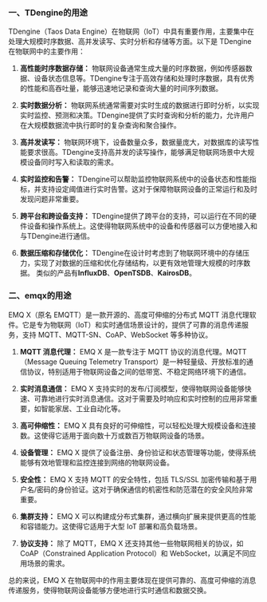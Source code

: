### 一、TDengine的用途
TDengine（Taos Data Engine）在物联网（IoT）中具有重要作用，主要集中在处理大规模时序数据、高并发读写、实时分析和存储等方面。以下是 TDengine 在物联网中的主要作用：

1. **高性能时序数据存储：** 物联网设备通常生成大量的时序数据，例如传感器数据、设备状态信息等。TDengine专注于高效存储和处理时序数据，具有优秀的性能和高吞吐量，能够迅速地记录和查询大量的时间序列数据。
    
2. **实时数据分析：** 物联网系统通常需要对实时生成的数据进行即时分析，以实现实时监控、预测和决策。TDengine提供了实时查询和分析的能力，允许用户在大规模数据流中执行即时的复杂查询和聚合操作。
    
3. **高并发读写：** 物联网环境下，设备数量众多，数据量庞大，对数据库的读写性能要求很高。TDengine支持高并发的读写操作，能够满足物联网场景中大规模设备同时写入和读取的需求。
    
4. **实时监控和告警：** TDengine可以帮助监控物联网系统中的设备状态和性能指标，并支持设定阈值进行实时告警。这对于保障物联网设备的正常运行和及时发现问题非常重要。
    
5. **跨平台和跨设备支持：** TDengine提供了跨平台的支持，可以运行在不同的硬件设备和操作系统上。这使得物联网系统中的设备和传感器可以方便地接入和与TDengine进行通信。
    
6. **数据压缩和存储优化：** TDengine在设计时考虑到了物联网环境中的存储压力，实现了对数据的压缩和优化存储结构，以更有效地管理大规模的时序数据。
类似的产品有**InfluxDB**、**OpenTSDB**、**KairosDB**。

### 二、emqx的用途
EMQ X（原名 EMQTT）是一款开源的、高度可伸缩的分布式 MQTT 消息代理软件。它是专为物联网（IoT）和实时通信场景设计的，提供了可靠的消息传递服务，支持 MQTT、MQTT-SN、CoAP、WebSocket 等多种协议。
1. **MQTT 消息代理：** EMQ X 是一款专注于 MQTT 协议的消息代理。MQTT（Message Queuing Telemetry Transport）是一种轻量级、开放标准的通信协议，特别适用于物联网设备之间的低带宽、不稳定网络环境下的通信。
    
2. **实时消息通信：** EMQ X 支持实时的发布/订阅模型，使得物联网设备能够快速、可靠地进行实时消息通信。这对于需要及时响应和实时控制的应用非常重要，如智能家居、工业自动化等。
    
3. **高可伸缩性：** EMQ X 具有良好的可伸缩性，可以轻松处理大规模设备和连接数。这使得它适用于面向数十万或数百万物联网设备的场景。
    
4. **设备管理：** EMQ X 提供了设备注册、身份验证和状态管理等功能，使得系统能够有效地管理和监控连接到网络的物联网设备。
    
5. **安全性：** EMQ X 支持 MQTT 的安全特性，包括 TLS/SSL 加密传输和基于用户名/密码的身份验证。这对于确保通信的机密性和防范潜在的安全风险非常重要。
    
6. **集群支持：** EMQ X 可以构建成分布式集群，通过横向扩展来提供更高的性能和容错能力。这使得它适用于大型 IoT 部署和高负载场景。
    
7. **协议支持：** 除了 MQTT，EMQ X 还支持其他一些物联网相关的协议，如 CoAP（Constrained Application Protocol）和 WebSocket，以满足不同应用场景的需求。
    

总的来说，EMQ X 在物联网中的作用主要体现在提供可靠的、高度可伸缩的消息传递服务，使得物联网设备能够方便地进行实时通信和数据交换。
